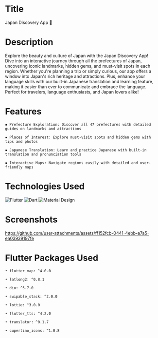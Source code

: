 # Title
Japan Discovery App 🌸

# Description
Explore the beauty and culture of Japan with the Japan Discovery App! Dive into an interactive journey through all the prefectures of Japan, uncovering iconic landmarks, hidden gems, and must-visit spots in each region. Whether you're planning a trip or simply curious, our app offers a window into Japan's rich heritage and attractions. Plus, enhance your language skills with our built-in Japanese translation and learning feature, making it easier than ever to communicate and embrace the language. Perfect for travelers, language enthusiasts, and Japan lovers alike!

# Features
`▪ Prefecture Exploration: Discover all 47 prefectures with detailed guides on landmarks and attractions`

`▪ Places of Interest: Explore must-visit spots and hidden gems with tips and photos`
  
`▪ Japanese Translation: Learn and practice Japanese with built-in translation and pronunciation tools`

`▪ Interactive Maps: Navigate regions easily with detailed and user-friendly maps`

# Technologies Used
![Flutter](https://img.shields.io/badge/Flutter-02569B?style=for-the-badge&logo=flutter&logoColor=white)
![Dart](https://img.shields.io/badge/Dart-0175C2?style=for-the-badge&logo=dart&logoColor=white)
![Material Design](https://img.shields.io/badge/material%20design-757575?style=for-the-badge&logo=material%20design&logoColor=white)

# Screenshots
https://github.com/user-attachments/assets/ff152fcb-0441-4ebb-a7a5-ea03939197fe

# Flutter Packages Used
`• flutter_map: ^4.0.0`

`• latlong2: ^0.8.1`

`• dio: ^5.7.0`

`• swipable_stack: ^2.0.0`

`• lottie: ^3.0.0`

`• flutter_tts: ^4.2.0`

`• translator: ^0.1.7`

`• cupertino_icons: ^1.0.8`


